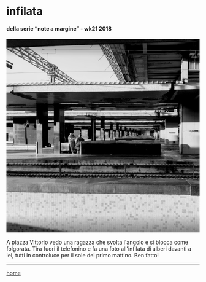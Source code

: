 # infilata  

#### della serie “note a margine” - wk21 2018  
![](/interarete025.png "Roma Termini - mattina")  
  
A piazza Vittorio vedo una ragazza che svolta l'angolo e si blocca come folgorata. Tira fuori il telefonino e fa una foto all'infilata di alberi davanti a lei, tutti in controluce per il sole del primo mattino. Ben fatto!  

---  
[home](/interarete.md) 
